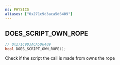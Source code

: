 ```yaml
---
ns: PHYSICS
aliases: ["0x271c9d3aca5d6409"]
---
```

## DOES_SCRIPT_OWN_ROPE

```c
// 0x271C9D3ACA5D6409
bool DOES_SCRIPT_OWN_ROPE();
```

Check if the script the call is made from owns the rope

